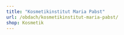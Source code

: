```yaml
---
title: "Kosmetikinstitut Maria Pabst"
url: /obdach/kosmetikinstitut-maria-pabst/
shop: Kosmetik
---
```

